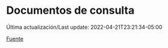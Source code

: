 # Documentos de consulta

Última actualización/Last update: 2022-04-21T23:21:34-05:00

 [Fuente](https://coronavirus.gob.mx/documentos-de-consulta/)
